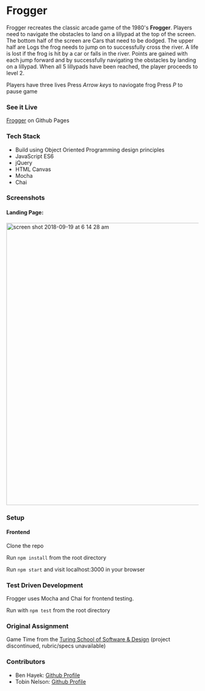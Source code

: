 # Frogger

Frogger recreates the classic arcade game of the 1980's **Frogger**. Players need to navigate the obstacles to land on a lillypad at the top of the screen. The bottom half of the screen are Cars that need to be dodged. The upper half are Logs the frog needs to jump on to successfully cross the river. A life is lost if the frog is hit by a car or falls in the river.  Points are gained with each jump forward and by successfully navigating the obstacles by landing on a lillypad. When all 5 lillypads have been reached, the player proceeds to level 2. 

Players have three lives
Press *Arrow keys* to naviogate frog
Press *P* to pause game

### See it Live

[Frogger](https://benjaminhayek.github.io/game-time/) on Github Pages

### Tech Stack

* Build using Object Oriented Programming design principles
* JavaScript ES6
* jQuery
* HTML Canvas
* Mocha
* Chai

### Screenshots

#### Landing Page:

<img width="739" alt="screen shot 2018-09-19 at 6 14 28 am" src="https://user-images.githubusercontent.com/32209705/45752626-59917a80-bbd3-11e8-9b79-354a41d6f93a.png">

### Setup
#### Frontend

Clone the repo

Run ```npm install``` from the root directory

Run ```npm start``` and visit localhost:3000 in your browser


### Test Driven Development

Frogger uses Mocha and Chai for frontend testing.

Run with ```npm test``` from the root directory

### Original Assignment

Game Time from the [Turing School of Software & Design](https://turing.io/) (project discontinued, rubric/specs unavailable)

### Contributors

* Ben Hayek: [Github Profile](https://github.com/benjaminhayek)
* Tobin Nelson: [Github Profile](https://github.com/Tobin-jn)
